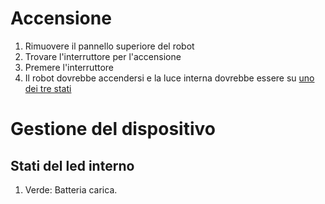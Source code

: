 # Accensione
1. Rimuovere il pannello superiore del robot
2. Trovare l'interruttore per l'accensione
3. Premere l'interruttore
4. Il robot dovrebbe accendersi e la luce interna dovrebbe essere su [uno dei tre stati](#stati-del-led-interno)

# Gestione del dispositivo
## Stati del led interno
1. Verde: Batteria carica.
